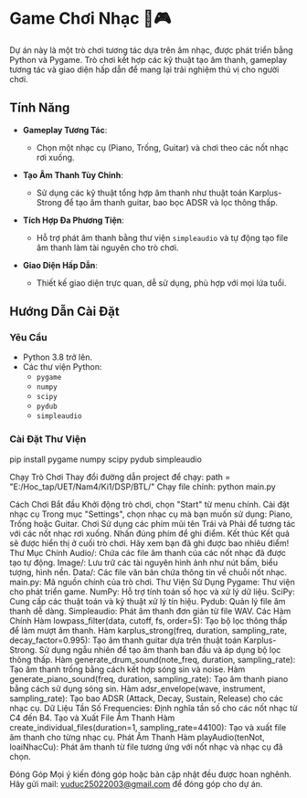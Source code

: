 # Game Chơi Nhạc 🎵🎮

Dự án này là một trò chơi tương tác dựa trên âm nhạc, được phát triển bằng Python và Pygame. Trò chơi kết hợp các kỹ thuật tạo âm thanh, gameplay tương tác và giao diện hấp dẫn để mang lại trải nghiệm thú vị cho người chơi.

## Tính Năng

- **Gameplay Tương Tác**: 
  - Chọn một nhạc cụ (Piano, Trống, Guitar) và chơi theo các nốt nhạc rơi xuống.
  
- **Tạo Âm Thanh Tùy Chỉnh**: 
  - Sử dụng các kỹ thuật tổng hợp âm thanh như thuật toán Karplus-Strong để tạo âm thanh guitar, bao bọc ADSR và lọc thông thấp.
  
- **Tích Hợp Đa Phương Tiện**: 
  - Hỗ trợ phát âm thanh bằng thư viện `simpleaudio` và tự động tạo file âm thanh làm tài nguyên cho trò chơi.
  
- **Giao Diện Hấp Dẫn**: 
  - Thiết kế giao diện trực quan, dễ sử dụng, phù hợp với mọi lứa tuổi.

## Hướng Dẫn Cài Đặt

### Yêu Cầu

- Python 3.8 trở lên.
- Các thư viện Python:
  - `pygame`
  - `numpy`
  - `scipy`
  - `pydub`
  - `simpleaudio`

### Cài Đặt Thư Viện
pip install pygame numpy scipy pydub simpleaudio

Chạy Trò Chơi
Thay đổi đường dẫn project để chạy:
path = "E:/Hoc_tap/UET/Nam4/Ki1/DSP/BTL/"
Chạy file chính:
python main.py

Cách Chơi
Bắt đầu
Khởi động trò chơi, chọn "Start" từ menu chính.
Cài đặt nhạc cụ
Trong mục "Settings", chọn nhạc cụ mà bạn muốn sử dụng: Piano, Trống hoặc Guitar.
Chơi
Sử dụng các phím mũi tên Trái và Phải để tương tác với các nốt nhạc rơi xuống.
Nhấn đúng phím để ghi điểm.
Kết thúc
Kết quả sẽ được hiển thị ở cuối trò chơi. Hãy xem bạn đã ghi được bao nhiêu điểm!
Thư Mục Chính
Audio/: Chứa các file âm thanh của các nốt nhạc đã được tạo tự động.
Image/: Lưu trữ các tài nguyên hình ảnh như nút bấm, biểu tượng, hình nền.
Data/: Các file văn bản chứa thông tin về chuỗi nốt nhạc.
main.py: Mã nguồn chính của trò chơi.
Thư Viện Sử Dụng
Pygame: Thư viện cho phát triển game.
NumPy: Hỗ trợ tính toán số học và xử lý dữ liệu.
SciPy: Cung cấp các thuật toán và kỹ thuật xử lý tín hiệu.
Pydub: Quản lý file âm thanh dễ dàng.
Simpleaudio: Phát âm thanh đơn giản từ file WAV.
Các Hàm Chính
Hàm lowpass_filter(data, cutoff, fs, order=5): Tạo bộ lọc thông thấp để làm mượt âm thanh.
Hàm karplus_strong(freq, duration, sampling_rate, decay_factor=0.995):
Tạo âm thanh guitar dựa trên thuật toán Karplus-Strong.
Sử dụng ngẫu nhiên để tạo âm thanh ban đầu và áp dụng bộ lọc thông thấp.
Hàm generate_drum_sound(note_freq, duration, sampling_rate):
Tạo âm thanh trống bằng cách kết hợp sóng sin và noise.
Hàm generate_piano_sound(freq, duration, sampling_rate):
Tạo âm thanh piano bằng cách sử dụng sóng sin.
Hàm adsr_envelope(wave, instrument, sampling_rate):
Tạo bao ADSR (Attack, Decay, Sustain, Release) cho các nhạc cụ.
Dữ Liệu Tần Số
Frequencies: Định nghĩa tần số cho các nốt nhạc từ C4 đến B4.
Tạo và Xuất File Âm Thanh
Hàm create_individual_files(duration=1, sampling_rate=44100):
Tạo và xuất file âm thanh cho từng nhạc cụ.
Phát Âm Thanh
Hàm playAudio(tenNot, loaiNhacCu):
Phát âm thanh từ file tương ứng với nốt nhạc và nhạc cụ đã chọn.

Đóng Góp
Mọi ý kiến đóng góp hoặc bản cập nhật đều được hoan nghênh. Hãy gửi mail: vuduc25022003@gmail.com để đóng góp cho dự án.

